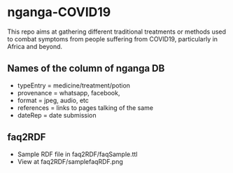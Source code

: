 # nganga-COVID19

This repo aims at gathering different traditional treatments or methods used to combat symptoms from people suffering from COVID19, particularly in Africa and beyond.

## Names of the column of nganga DB
  - typeEntry = medicine/treatment/potion
  - provenance = whatsapp, facebook, 
  - format = jpeg, audio, etc
  - references = links to pages talking of the same
  - dateRep = date submission

## faq2RDF
  - Sample RDF file in faq2RDF/faqSample.ttl
  - View at faq2RDF/samplefaqRDF.png